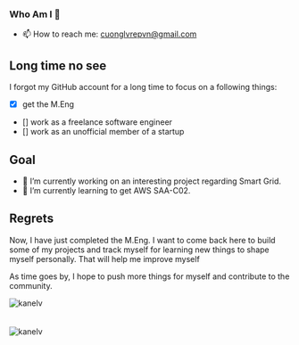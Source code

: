 ### Who Am I 👋
- 📫 How to reach me: cuonglvrepvn@gmail.com
## Long time no see
I forgot my GitHub account for a long time to focus on a following things:
- [x] get the M.Eng
- [] work as a freelance software engineer
- [] work as an unofficial member of a startup

## Goal
- 🔭 I’m currently working on an interesting project regarding Smart Grid.
- 🌱 I’m currently learning to get AWS SAA-C02.

## Regrets

Now, I have just completed the M.Eng. I want to come back here to build some of my projects and track myself for learning new things to shape myself personally. That will help me improve myself

As time goes by, I hope to push more things for myself and contribute to the community.

<!--
**kanelv/kanelv** is a ✨ _special_ ✨ repository because its `README.md` (this file) appears on your GitHub profile.

Here are some ideas to get you started:

- 🔭 I’m currently working on ...
- 🌱 I’m currently learning ...
- 👯 I’m looking to collaborate on ...
- 🤔 I’m looking for help with ...
- 💬 Ask me about ...
- 📫 How to reach me: cuonglvrepvn@gmail.com
- 😄 Pronouns: ...
- ⚡ Fun fact: ...
-->
<div><img align="center" src="https://github-readme-stats.vercel.app/api/top-langs/?username=kanelv&layout=compact&hide=html" alt="kanelv" /></div>
<br />
<br />
<div><img align="center" src="https://github-readme-stats.vercel.app/api?username=kanelv&show_icons=true" alt="kanelv" /></div>